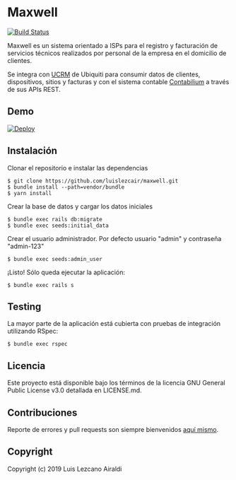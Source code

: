 # Maxwell

[![Build Status](https://travis-ci.com/luislezcair/maxwell.svg?token=ZTezY5pdSseyfJxAaZH6&branch=master)](https://travis-ci.com/luislezcair/maxwell)

Maxwell es un sistema orientado a ISPs para el registro y facturación de servicios técnicos realizados por personal de la empresa en el domicilio de clientes.

Se integra con [UCRM](https://ucrm.ui.com) de Ubiquiti para consumir datos de clientes, dispositivos, sitios y facturas y con el sistema contable [Contabilium](https://www.contabilium.com) a través de sus APIs REST.

## Demo

[![Deploy](https://www.herokucdn.com/deploy/button.svg)](https://heroku.com/deploy?template=https://github.com/luislezcair/maxwell)

## Instalación

Clonar el repositorio e instalar las dependencias

```
$ git clone https://github.com/luislezcair/maxwell.git
$ bundle install --path=vendor/bundle
$ yarn install
```

Crear la base de datos y cargar los datos iniciales

```
$ bundle exec rails db:migrate
$ bundle exec seeds:initial_data
```

Crear el usuario administrador. Por defecto usuario "admin" y contraseña "admin-123"

```
$ bundle exec seeds:admin_user
```

¡Listo! Sólo queda ejecutar la aplicación:

```
$ bundle exec rails s
```


## Testing

La mayor parte de la aplicación está cubierta con pruebas de integración utilizando RSpec:

```
$ bundle exec rspec
```

## Licencia

Este proyecto está disponible bajo los términos de la licencia GNU General Public License v3.0 detallada en LICENSE.md.

## Contribuciones

Reporte de errores y pull requests son siempre bienvenidos [aquí mismo](https://github.com/luislezcair/maxwell/issues).

## Copyright

Copyright (c) 2019 Luis Lezcano Airaldi
